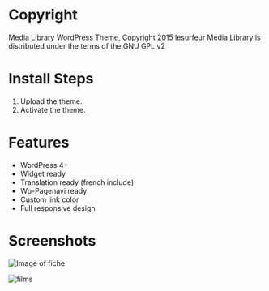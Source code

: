 # Copyright

Media Library WordPress Theme, Copyright 2015 lesurfeur
Media Library is distributed under the terms of the GNU GPL v2


# Install Steps

1. Upload the theme.
2. Activate the theme.


# Features

- WordPress 4+
- Widget ready
- Translation ready (french include)
- Wp-Pagenavi ready
- Custom link color
- Full responsive design


# Screenshots

![Image of fiche](https://cloud.githubusercontent.com/assets/5854465/8507367/53009852-2240-11e5-81d1-cd577ee5bb10.jpg)

![films](https://cloud.githubusercontent.com/assets/5854465/8507482/83f7063a-2245-11e5-8ae7-c93e09dd05bd.jpg)

